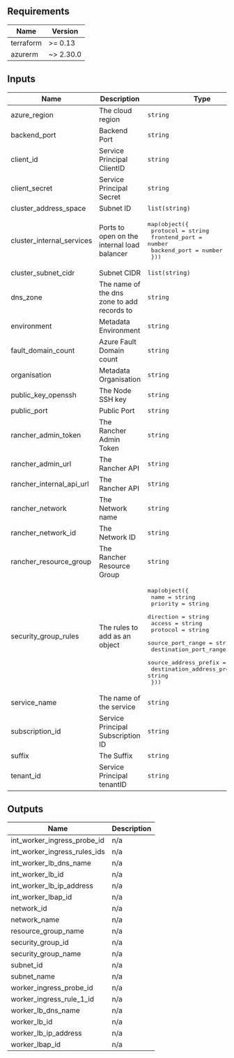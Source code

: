 ## Requirements

| Name | Version |
|------|---------|
| terraform | >= 0.13 |
| azurerm | ~> 2.30.0 |

## Inputs

| Name | Description | Type | Default | Required |
|------|-------------|------|---------|:--------:|
| azure\_region | The cloud region | `string` | n/a | yes |
| backend\_port | Backend Port | `string` | n/a | yes |
| client\_id | Service Principal ClientID | `string` | n/a | yes |
| client\_secret | Service Principal Secret | `string` | n/a | yes |
| cluster\_address\_space | Subnet ID | `list(string)` | n/a | yes |
| cluster\_internal\_services | Ports to open on the internal load balancer | <pre>map(object({<br>    protocol      = string<br>    frontend_port = number<br>    backend_port  = number<br>  }))</pre> | n/a | yes |
| cluster\_subnet\_cidr | Subnet CIDR | `list(string)` | n/a | yes |
| dns\_zone | The name of the dns zone to add records to | `string` | n/a | yes |
| environment | Metadata Environment | `string` | n/a | yes |
| fault\_domain\_count | Azure Fault Domain count | `string` | n/a | yes |
| organisation | Metadata Organisation | `string` | n/a | yes |
| public\_key\_openssh | The Node SSH key | `string` | n/a | yes |
| public\_port | Public Port | `string` | n/a | yes |
| rancher\_admin\_token | The Rancher Admin Token | `string` | n/a | yes |
| rancher\_admin\_url | The Rancher API | `string` | n/a | yes |
| rancher\_internal\_api\_url | The Rancher API | `string` | n/a | yes |
| rancher\_network | The Network name | `string` | n/a | yes |
| rancher\_network\_id | The Network ID | `string` | n/a | yes |
| rancher\_resource\_group | The Rancher Resource Group | `string` | n/a | yes |
| security\_group\_rules | The rules to add as an object | <pre>map(object({<br>    name                       = string<br>    priority                   = string<br>    direction                  = string<br>    access                     = string<br>    protocol                   = string<br>    source_port_range          = string<br>    destination_port_range     = string<br>    source_address_prefix      = string<br>    destination_address_prefix = string<br>  }))</pre> | n/a | yes |
| service\_name | The name of the service | `string` | n/a | yes |
| subscription\_id | Service Principal Subscription ID | `string` | n/a | yes |
| suffix | The Suffix | `string` | n/a | yes |
| tenant\_id | Service Principal tenantID | `string` | n/a | yes |

## Outputs

| Name | Description |
|------|-------------|
| int\_worker\_ingress\_probe\_id | n/a |
| int\_worker\_ingress\_rules\_ids | n/a |
| int\_worker\_lb\_dns\_name | n/a |
| int\_worker\_lb\_id | n/a |
| int\_worker\_lb\_ip\_address | n/a |
| int\_worker\_lbap\_id | n/a |
| network\_id | n/a |
| network\_name | n/a |
| resource\_group\_name | n/a |
| security\_group\_id | n/a |
| security\_group\_name | n/a |
| subnet\_id | n/a |
| subnet\_name | n/a |
| worker\_ingress\_probe\_id | n/a |
| worker\_ingress\_rule\_1\_id | n/a |
| worker\_lb\_dns\_name | n/a |
| worker\_lb\_id | n/a |
| worker\_lb\_ip\_address | n/a |
| worker\_lbap\_id | n/a |


